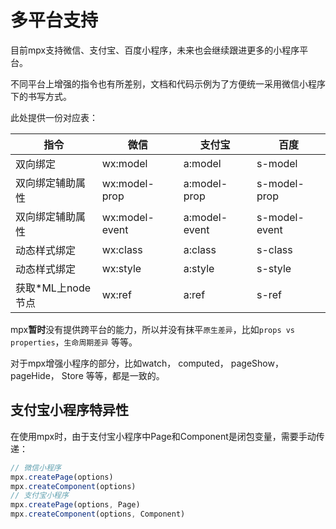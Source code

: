# 多平台支持

目前mpx支持微信、支付宝、百度小程序，未来也会继续跟进更多的小程序平台。

不同平台上增强的指令也有所差别，文档和代码示例为了方便统一采用微信小程序下的书写方式。

此处提供一份对应表：

指令|微信|支付宝|百度
----|----|----|----
双向绑定|wx:model|a:model|s-model
双向绑定辅助属性|wx:model-prop|a:model-prop|s-model-prop
双向绑定辅助属性|wx:model-event|a:model-event|s-model-event
动态样式绑定|wx:class|a:class|s-class
动态样式绑定|wx:style|a:style|s-style
获取*ML上node节点|wx:ref|a:ref|s-ref

mpx**暂时**没有提供跨平台的能力，所以并没有抹平`原生差异`，比如`props vs properties`，`生命周期差异` 等等。

对于mpx增强小程序的部分，比如watch， computed， pageShow， pageHide， Store 等等，都是一致的。

## 支付宝小程序特异性

在使用mpx时，由于支付宝小程序中Page和Component是闭包变量，需要手动传递：

```js
// 微信小程序
mpx.createPage(options)
mpx.createComponent(options)
// 支付宝小程序
mpx.createPage(options, Page)
mpx.createComponent(options, Component)
```
